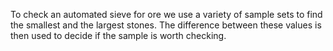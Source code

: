 To check an automated sieve for ore we use a variety of sample sets to find the smallest and the largest stones.
The difference between these values is then used to decide if the sample is worth checking.